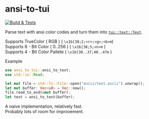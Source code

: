 # ansi-to-tui

[![Build & Tests](https://github.com/uttarayan21/ansi-to-tui/actions/workflows/build.yaml/badge.svg)][ansi-to-tui]

Parse text with ansi color codes and turn them into [`tui::text::Text`][Text].

Supports TrueColor ( RGB ) ( `\x1b[38;2;<r>;<g>;<b>m`)  
Supports 8 - Bit Color ( 0..256 ) ( `\x1b[38;5;<n>m` )  
Supports 4 - Bit Color Pallete ( `\x1b[30..37;40..47m` )

Example

```rust
use ansi_to_tui::ansi_to_text;
use std::io::Read;

let mut file = std::fs::File::open("ascii/text.ascii").unwrap();
let mut buffer: Vec<u8> = Vec::new();
file.read_to_end(&mut buffer);
let text = ansi_to_text(buffer);
```

A naive implementation, relatively fast.  
Probably lots of room for improvement.  


[Text]: https://docs.rs/tui/0.15.0/tui/text/struct.Text.html
[ansi-to-tui]: https://github.com/uttarayan21/ansi-to-tui

